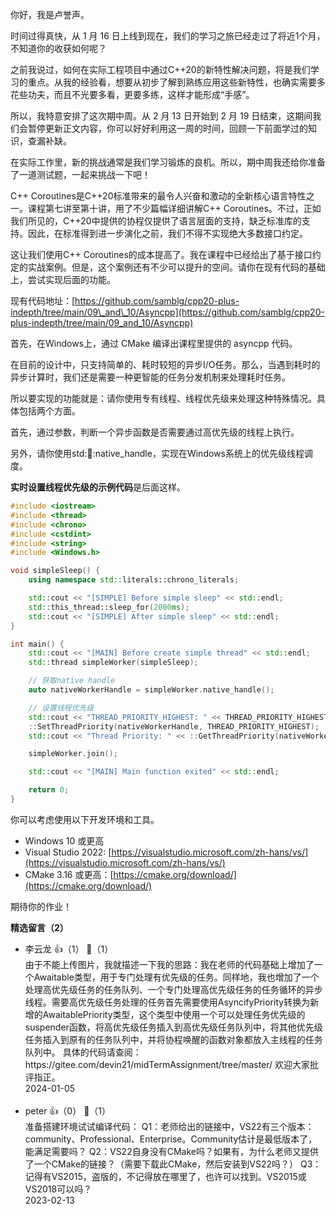 你好，我是卢誉声。

时间过得真快，从 1 月 16 日上线到现在，我们的学习之旅已经走过了将近1个月，不知道你的收获如何呢？

之前我说过，如何在实际工程项目中通过C++20的新特性解决问题，将是我们学习的重点。从我的经验看，想要从初步了解到熟练应用这些新特性，也确实需要多花些功夫，而且不光要多看，更要多练，这样才能形成“手感”。

所以，我特意安排了这次期中周。从 2 月 13 日开始到 2 月 19 日结束，这期间我们会暂停更新正文内容，你可以好好利用这一周的时间，回顾一下前面学过的知识，查漏补缺。

在实际工作里，新的挑战通常是我们学习锻炼的良机。所以，期中周我还给你准备了一道测试题，一起来挑战一下吧！

C++ Coroutines是C++20标准带来的最令人兴奋和激动的全新核心语言特性之一。课程第七讲至第十讲，用了不少篇幅详细讲解C++ Coroutines。不过，正如我们所见的，C++20中提供的协程仅提供了语言层面的支持，缺乏标准库的支持。因此，在标准得到进一步演化之前，我们不得不实现绝大多数接口约定。

这让我们使用C++ Coroutines的成本提高了。我在课程中已经给出了基于接口约定的实战案例。但是，这个案例还有不少可以提升的空间。请你在现有代码的基础上，尝试实现后面的功能。

现有代码地址：[https://github.com/samblg/cpp20-plus-indepth/tree/main/09\_and\_10/Asyncpp](https://github.com/samblg/cpp20-plus-indepth/tree/main/09_and_10/Asyncpp)

首先，在Windows上，通过 CMake 编译出课程里提供的 asyncpp 代码。

在目前的设计中，只支持简单的、耗时较短的异步I/O任务。那么，当遇到耗时的异步计算时，我们还是需要一种更智能的任务分发机制来处理耗时任务。

所以要实现的功能就是：请你使用专有线程、线程优先级来处理这种特殊情况。具体包括两个方面。

首先，通过参数，判断一个异步函数是否需要通过高优先级的线程上执行。

另外，请你使用std::thread::native\_handle，实现在Windows系统上的优先级线程调度。

**实时设置线程优先级的示例代码**是后面这样。

```c++
#include <iostream>
#include <thread>
#include <chrono>
#include <cstdint>
#include <string>
#include <Windows.h>

void simpleSleep() {
    using namespace std::literals::chrono_literals;

    std::cout << "[SIMPLE] Before simple sleep" << std::endl;
    std::this_thread::sleep_for(2000ms);
    std::cout << "[SIMPLE] After simple sleep" << std::endl;
}

int main() {
    std::cout << "[MAIN] Before create simple thread" << std::endl;
    std::thread simpleWorker(simpleSleep);

    // 获取native handle
    auto nativeWorkerHandle = simpleWorker.native_handle();

    // 设置线程优先级
    std::cout << "THREAD_PRIORITY_HIGHEST: " << THREAD_PRIORITY_HIGHEST << std::endl;
    ::SetThreadPriority(nativeWorkerHandle, THREAD_PRIORITY_HIGHEST);
    std::cout << "Thread Priority: " << ::GetThreadPriority(nativeWorkerHandle) << std::endl;

    simpleWorker.join();

    std::cout << "[MAIN] Main function exited" << std::endl;

    return 0;
}
```

你可以考虑使用以下开发环境和工具。

- Windows 10 或更高
- Visual Studio 2022: [https://visualstudio.microsoft.com/zh-hans/vs/](https://visualstudio.microsoft.com/zh-hans/vs/)
- CMake 3.16 或更高：[https://cmake.org/download/](https://cmake.org/download/)

期待你的作业！
<div><strong>精选留言（2）</strong></div><ul>
<li><span>李云龙</span> 👍（1） 💬（1）<div>由于不能上传图片，我就描述一下我的思路：我在老师的代码基础上增加了一个Awaitable类型，用于专门处理有优先级的任务。同样地，我也增加了一个处理高优先级任务的任务队列、一个专门处理高优先级任务的任务循环的异步线程。需要高优先级任务处理的任务首先需要使用AsyncifyPriority转换为新增的AwaitablePriority类型，这个类型中使用一个可以处理任务优先级的suspender函数，将高优先级任务插入到高优先级任务队列中，将其他优先级任务插入到原有的任务队列中，并将协程唤醒的函数对象都放入主线程的任务队列中。
具体的代码请查阅：https:&#47;&#47;gitee.com&#47;devin21&#47;midTermAssignment&#47;tree&#47;master&#47;
欢迎大家批评指正。</div>2024-01-05</li><br/><li><span>peter</span> 👍（0） 💬（1）<div>准备搭建环境试试编译代码：
Q1：老师给出的链接中，VS22有三个版本：community、Professional、Enterprise。Community估计是最低版本了，能满足需要吗？
Q2：VS22自身没有CMake吗？如果有，为什么老师又提供了一个CMake的链接？（需要下载此CMake，然后安装到VS22吗？）
Q3：记得有VS2015，盗版的，不记得放在哪里了，也许可以找到。VS2015或VS2018可以吗？</div>2023-02-13</li><br/>
</ul>